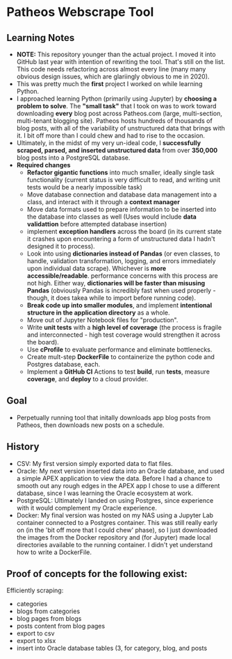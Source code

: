 # Patheos Webscrape Tool

## Learning Notes

- **NOTE:** This repository younger than the actual project. I moved it into GitHub last year with intention of rewriting the tool. That's still on the list. This code needs refactoring across almost every line (many many obvious design issues, which are glariingly obvious to me in 2020).
- This was pretty much the **first** project I worked on while learning Python.
- I approached learning Python (primarily using Jupyter) by **choosing a problem to solve**. The **"small task"** that I took on was to work toward downloading **every** blog post across Patheos.com (large, multi-section, multi-tenant blogging site). Patheos hosts hundreds of thousands of blog posts, with all of the variability of unstructured data that brings with it. I bit off more than I could chew and had to rise to the occasion.
- Ultimately, in the midst of my very un-ideal code, I **successfully scraped, parsed, and inserted unstructured data** from over **350,000** blog posts into a PostgreSQL database.
- **Required changes**
  - **Refactor gigantic functions** into much smaller, ideally single task functionality (current status is very difficult to read, and writing unit tests would be a nearly impossible task)
  - Move database connection and database data management into a class, and interact with it through a **context manager**
  - Move data formats used to prepare information to be inserted into the database into classes as well (Uses would include **data validattion** before attempted database insertion)
  - implement **exception handlers** across the board (in its current state it crashes upon encountering a form of unstructured data I hadn't designed it to process).
  - Look into using **dictionaries instead of Pandas** (or even classes, to handle, validation transformation, logging, and errors immediately upon individual data scrape). Whichever is **more accessible/readable**. performance concerns with this process are not high. Either way, **dictionaries will be faster than misusing Pandas** (obviously Pandas is incredibly fast when used properly - though, it does takea while to import before running code).
  - **Break code up into smaller modules**, and implement **intentional structure in the application directory** as a whole.
  - Move out of Jupyter Notebook files for "production".
  - Write **unit tests** with a **high level of coverage** (the process is fragile and interconnected - high test coverage would strengthen it across the board).
  - Use **cProfile** to evaluate performance and eliminate bottlenecks.
  - Create mult-step **DockerFile** to containerize the python code and Postgres database, each.
  - Implement a **GitHub CI** Actions to test **build**, run **tests**, measure **coverage**, and **deploy** to a cloud provider.

## Goal

- Perpetually running tool that initally downloads app blog posts from Patheos, then downloads new posts on a schedule.

## History

- CSV: My first version simply exported data to flat files.
- Oracle: My next version inserted data into an Oracle database, and used a simple APEX application to view the data. Before I had a chance to smooth out any rough edges in the APEX app I chose to use a different database, since I was learning the Oracle ecosystem at work.
- PostgreSQL: Ultimately I landed on using Postgres, since experience with it would complement my Oracle experience.
- Docker: My final version was hosted on my NAS using a Jupyter Lab container connected to a Postgres container. This was still really early on (in the 'bit off more that I could chew' phase), so I just downloaded the images from the Docker repository and (for Jupyter) made local directories available to the running container. I didn't yet understand how to write a DockerFile.

## Proof of concepts for the following exist:

Efficiently scraping:
- categories
- blogs from categories
- blog pages from blogs
- posts content from blog pages
- export to csv
- export to xlsx
- insert into Oracle database tables (3, for category, blog, and posts

